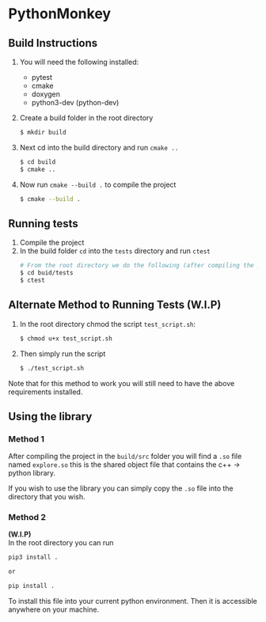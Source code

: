# PythonMonkey

## Build Instructions
1. You will need the following installed:
    - pytest
    - cmake
    - doxygen 
    - python3-dev (python-dev)

2. Create a build folder in the root directory
    ```bash
    $ mkdir build
    ```

3. Next cd into the build directory and run `cmake ..`
    ```bash
    $ cd build
    $ cmake ..
    ```

4. Now run `cmake --build .` to compile the project
    ```bash
    $ cmake --build .
    ```

## Running tests
1. Compile the project 
2. In the build folder `cd` into the `tests` directory and run `ctest`
    ```bash
    # From the root directory we do the following (after compiling the project)
    $ cd buid/tests
    $ ctest
    ```

## Alternate Method to Running Tests (W.I.P)
1. In the root directory chmod the script `test_script.sh`:
    ```bash
    $ chmod u+x test_script.sh
    ```
2. Then simply run the script
    ```bash
    $ ./test_script.sh
    ```

Note that for this method to work you will still need to have the above requirements installed.

## Using the library

### Method 1
After compiling the project in the `build/src` folder you will find a `.so` file named `explore.so` this is the shared object file that contains the c++ -> python library.

If you wish to use the library you can simply copy the `.so` file into the directory that you wish.

### Method 2
**(W.I.P)**  
In the root directory you can run
```bash
pip3 install .

or

pip install .
```
To install this file into your current python environment. Then it is accessible anywhere on your machine.

